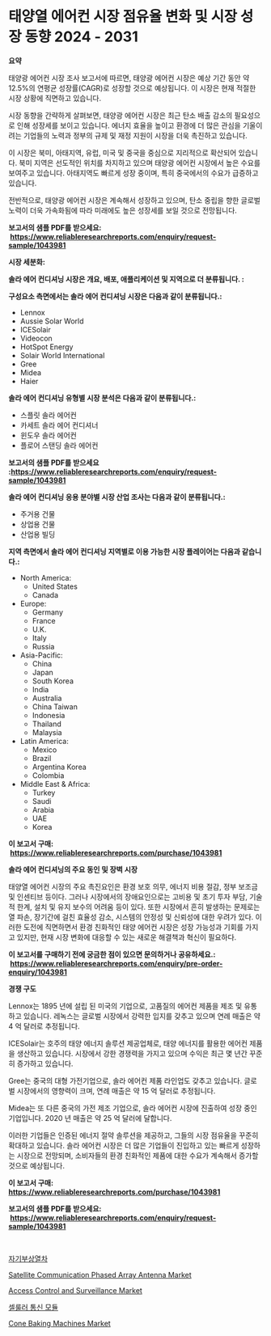 <p><h1>태양열 에어컨 시장 점유율 변화 및 시장 성장 동향 2024 - 2031</h1></p><p><strong>요약</strong></p>
<p><p>태양광 에어컨 시장 조사 보고서에 따르면, 태양광 에어컨 시장은 예상 기간 동안 약 12.5%의 연평균 성장률(CAGR)로 성장할 것으로 예상됩니다. 이 시장은 현재 적절한 시장 상황에 직면하고 있습니다.</p><p>시장 동향을 간략하게 살펴보면, 태양광 에어컨 시장은 최근 탄소 배출 감소의 필요성으로 인해 성장세를 보이고 있습니다. 에너지 효율을 높이고 환경에 더 많은 관심을 기울이려는 기업들의 노력과 정부의 규제 및 재정 지원이 시장을 더욱 촉진하고 있습니다.</p><p>이 시장은 북미, 아태지역, 유럽, 미국 및 중국을 중심으로 지리적으로 확산되어 있습니다. 북미 지역은 선도적인 위치를 차지하고 있으며 태양광 에어컨 시장에서 높은 수요를 보여주고 있습니다. 아태지역도 빠르게 성장 중이며, 특히 중국에서의 수요가 급증하고 있습니다.</p><p>전반적으로, 태양광 에어컨 시장은 계속해서 성장하고 있으며, 탄소 중립을 향한 글로벌 노력이 더욱 가속화됨에 따라 미래에도 높은 성장세를 보일 것으로 전망됩니다.</p></p>
<p><strong>보고서의 샘플 PDF를 받으세요: &nbsp;<a href="https://www.reliableresearchreports.com/enquiry/request-sample/1043981">https://www.reliableresearchreports.com/enquiry/request-sample/1043981</a></strong></p>
<p><strong>시장 세분화:</strong></p>
<p><strong> 솔라 에어 컨디셔닝 시장은 개요, 배포, 애플리케이션 및 지역으로 더 분류됩니다. :</strong></p>
<p><strong>구성요소 측면에서는 솔라 에어 컨디셔닝 시장은 다음과 같이 분류됩니다.:</strong></p>
<p><ul><li>Lennox</li><li>Aussie Solar World</li><li>ICESolair</li><li>Videocon</li><li>HotSpot Energy</li><li>Solair World International</li><li>Gree</li><li>Midea</li><li>Haier</li></ul></p>
<p><strong> 솔라 에어 컨디셔닝 유형별 시장 분석은 다음과 같이 분류됩니다.:</strong></p>
<p><ul><li>스플릿 솔라 에어컨</li><li>카세트 솔라 에어 컨디셔너</li><li>윈도우 솔라 에어컨</li><li>플로어 스탠딩 솔라 에어컨</li></ul></p>
<p><strong>보고서의 샘플 PDF를 받으세요 :<a href="https://www.reliableresearchreports.com/enquiry/request-sample/1043981">https://www.reliableresearchreports.com/enquiry/request-sample/1043981</a></strong></p>
<p><strong> 솔라 에어 컨디셔닝 응용 분야별 시장 산업 조사는 다음과 같이 분류됩니다.:</strong></p>
<p><ul><li>주거용 건물</li><li>상업용 건물</li><li>산업용 빌딩</li></ul></p>
<p><strong>지역 측면에서 솔라 에어 컨디셔닝 지역별로 이용 가능한 시장 플레이어는 다음과 같습니다.:</strong></p>
<p><ul>
    <li>
        North America:
        <ul>
            <li>United States</li>
            <li>Canada</li>
        </ul>
    </li>
    <li>
        Europe:
        <ul>
            <li>Germany</li>
            <li>France</li>
            <li>U.K.</li>
            <li>Italy</li>
            <li>Russia</li>
        </ul>
    </li>
    <li>
        Asia-Pacific:
        <ul>
            <li>China</li>
            <li>Japan</li>
            <li>South Korea</li>
            <li>India</li>
            <li>Australia</li>
            <li>China Taiwan</li>
            <li>Indonesia</li>
            <li>Thailand</li>
            <li>Malaysia</li>
        </ul>
    </li>
    <li>
        Latin America:
        <ul>
            <li>Mexico</li>
            <li>Brazil</li>
            <li>Argentina Korea</li>
            <li>Colombia</li>
        </ul>
    </li>
    <li>
        Middle East & Africa:
        <ul>
            <li>Turkey</li>
            <li>Saudi</li>
            <li>Arabia</li>
            <li>UAE</li>
            <li>Korea</li>
        </ul>
    </li>
    </ul></p>
<p><strong>이 보고서 구매: &nbsp;<a href="https://www.reliableresearchreports.com/purchase/1043981">https://www.reliableresearchreports.com/purchase/1043981</a></strong></p>
<p><strong>솔라 에어 컨디셔닝의 주요 동인 및 장벽 시장</strong></p>
<p><p>태양열 에어컨 시장의 주요 촉진요인은 환경 보호 의무, 에너지 비용 절감, 정부 보조금 및 인센티브 등이다. 그러나 시장에서의 장애요인으로는 고비용 및 초기 투자 부담, 기술적 한계, 설치 및 유지 보수의 어려움 등이 있다. 또한 시장에서 흔히 발생하는 문제로는 열 파손, 장기간에 걸친 효율성 감소, 시스템의 안정성 및 신뢰성에 대한 우려가 있다. 이러한 도전에 직면하면서 환경 친화적인 태양 에어컨 시장은 성장 가능성과 기회를 가지고 있지만, 현재 시장 변화에 대응할 수 있는 새로운 해결책과 혁신이 필요하다.</p></p>
<p><strong>이 보고서를 구매하기 전에 궁금한 점이 있으면 문의하거나 공유하세요.: &nbsp;<a href="https://www.reliableresearchreports.com/enquiry/pre-order-enquiry/1043981">https://www.reliableresearchreports.com/enquiry/pre-order-enquiry/1043981</a></strong></p>
<p><strong>경쟁 구도</strong></p>
<p><p>Lennox는 1895 년에 설립 된 미국의 기업으로, 고품질의 에어컨 제품을 제조 및 유통하고 있습니다. 레녹스는 글로벌 시장에서 강력한 입지를 갖추고 있으며 연례 매출은 약 4 억 달러로 추정됩니다.</p><p>ICESolair는 호주의 태양 에너지 솔루션 제공업체로, 태양 에너지를 활용한 에어컨 제품을 생산하고 있습니다. 시장에서 강한 경쟁력을 가지고 있으며 수익은 최근 몇 년간 꾸준히 증가하고 있습니다.</p><p>Gree는 중국의 대형 가전기업으로, 솔라 에어컨 제품 라인업도 갖추고 있습니다. 글로벌 시장에서의 영향력이 크며, 연례 매출은 약 15 억 달러로 추정됩니다.</p><p>Midea는 또 다른 중국의 가전 제조 기업으로, 솔라 에어컨 시장에 진출하여 성장 중인 기업입니다. 2020 년 매출은 약 25 억 달러에 달합니다.</p><p>이러한 기업들은 인증된 에너지 절약 솔루션을 제공하고, 그들의 시장 점유율을 꾸준히 확대하고 있습니다. 솔라 에어컨 시장은 더 많은 기업들이 진입하고 있는 빠르게 성장하는 시장으로 전망되며, 소비자들의 환경 친화적인 제품에 대한 수요가 계속해서 증가할 것으로 예상됩니다.</p></p>
<p><strong>이 보고서 구매: &nbsp; <a href="https://www.reliableresearchreports.com/purchase/1043981">https://www.reliableresearchreports.com/purchase/1043981</a></strong></p>
<p><strong>보고서의 샘플 PDF를 받으세요: &nbsp;<a href="https://www.reliableresearchreports.com/enquiry/request-sample/1043981">https://www.reliableresearchreports.com/enquiry/request-sample/1043981</a></strong><strong></strong></p>
<p>&nbsp;</p>
<p><p><a href="https://medium.com/@elod.85/%EB%A7%A4%EA%B7%B8%EB%84%A4%ED%8B%B1-%EC%B2%A0%EB%8F%84-%EC%8B%9C%EC%9E%A5%EC%9D%80-%EC%8B%9C%EC%9E%A5-%EC%A0%90%EC%9C%A0%EC%9C%A8-%EA%B7%9C%EB%AA%A8-%EB%B0%8F-2031%EB%85%84%EA%B9%8C%EC%A7%80-%EC%98%88%EC%B8%A1%EB%90%9C-%EC%98%88%EC%83%81%EC%9D%84-%EC%A4%91%EC%A0%90%EC%9C%BC%EB%A1%9C%ED%95%A9%EB%8B%88%EB%8B%A4-27f1a412f47d">자기부상열차</a></p><p><a href="https://view.publitas.com/reportprime-1/satellite-communication-phased-array-antenna-market-size-2024-2031-global-industrial-analysis-key-geographical-regions-market-share-top-key-players-product-types-and-forecast-research-report/">Satellite Communication Phased Array Antenna Market</a></p><p><a href="https://view.publitas.com/reportprime-1/access-control-and-surveillance-market-size-growth-and-forecast-from-2024-2031/">Access Control and Surveillance Market</a></p><p><a href="https://medium.com/@fernandotryo5lson96765/%ED%9C%B4%EB%8C%80%EC%A0%84%ED%99%94-%ED%86%B5%EC%8B%A0-%EB%AA%A8%EB%93%88-%EC%8B%9C%EC%9E%A5-%EA%B7%9C%EB%AA%A8-cagr-%EB%8F%99%ED%96%A5-2024-2030-588fc77dabe1">셀룰러 통신 모듈</a></p><p><a href="https://issuu.com/reportprime-2/docs/cone-baking-machines-market-size-2030.pptx">Cone Baking Machines Market</a></p></p>